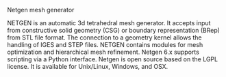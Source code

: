 Netgen mesh generator

NETGEN is an automatic 3d tetrahedral mesh generator. It accepts input from constructive solid geometry (CSG) or boundary representation (BRep) from STL file format. The connection to a geometry kernel allows the handling of IGES and STEP files. NETGEN contains modules for mesh optimization and hierarchical mesh refinement. Netgen 6.x supports scripting via a Python interface. Netgen is open source based on the LGPL license. It is available for Unix/Linux, Windows, and OSX.
